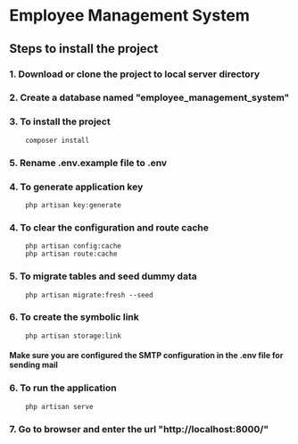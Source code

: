 # Employee Management System
## Steps to install the project 
### 1. Download or clone the project to local server directory
### 2. Create a database named "employee_management_system"
### 3. To install the project 
        composer install
### 5. Rename .env.example file to .env
### 4. To generate application key
        php artisan key:generate
### 4. To clear the configuration and route cache
        php artisan config:cache
        php artisan route:cache
### 5. To migrate tables and seed dummy data      
        php artisan migrate:fresh --seed
### 6. To create the symbolic link   
        php artisan storage:link   
####  Make sure you are configured the SMTP configuration in the .env file for sending mail  
### 6. To run the application
        php artisan serve
### 7. Go to browser and enter the url "http://localhost:8000/"       

